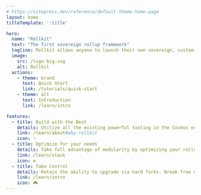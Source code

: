 ```yaml
---
# https://vitepress.dev/reference/default-theme-home-page
layout: home
titleTemplate: ':title'

hero:
  name: "Rollkit"
  text: "The first sovereign rollup framework"
  tagline: Rollkit allows anyone to launch their own sovereign, customizable blockchain as easily as a smart contract
  image:
    src: /logo-big.svg
    alt: Rollkit
  actions:
    - theme: brand
      text: Quick Start 
      link: /tutorials/quick-start
    - theme: alt
      text: Introduction
      link: /learn/intro

features:
  - title: Build with the Best
    details: Utilize all the existing powerful tooling in the Cosmos ecosystem including IBC, ABCI++, and CometBFT RPC equivalency.
    link: /learn/about#why-rollkit
    icon: ✨
  - title: Optimize for your needs
    details: Take full advantage of modularity by optimizing your rollup to your needs. Tailor your block production. Choose your VM. Pick your DA layer.
    link: /learn/stack
    icon: ⚙️
  - title: Take Control
    details: Retain the ability to upgrade via hard forks. Break free of offchain councils holding upgrade keys. Allow your community to be sovereign.
    link: /learn/intro
    icon: 🎮
---
```

